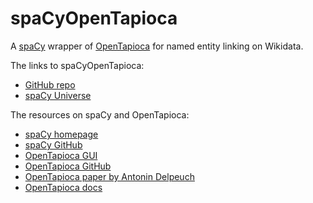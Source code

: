 # spaCyOpenTapioca

A [spaCy](https://spacy.io) wrapper of [OpenTapioca](https://opentapioca.org) for named entity linking on Wikidata.

The links to spaCyOpenTapioca:
* [GitHub repo](https://github.com/UB-Mannheim/spacyopentapioca)
* [spaCy Universe](https://spacy.io/universe/project/spacyopentapioca)

The resources on spaCy and OpenTapioca:
* [spaCy homepage](https://spacy.io)
* [spaCy GitHub](https://github.com/explosion/spaCy)
* [OpenTapioca GUI](https://opentapioca.org)
* [OpenTapioca GitHub](https://github.com/wetneb/opentapioca)
* [OpenTapioca paper by Antonin Delpeuch](https://arxiv.org/abs/1904.09131)
* [OpenTapioca docs](https://opentapioca.readthedocs.io/en/latest)